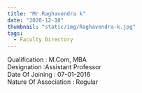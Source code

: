 ```yaml
---
title: "Mr.Raghavendra k"
date: "2020-12-10"
thumbnail: "static/img/Raghavendra-k.jpg"
tags:
  - Faculty Directory
---
```


Qualification : M.Com, MBA  
Designation :Assistant Professor  
Date Of Joining : 07-01-2016  
Nature Of Association : Regular
